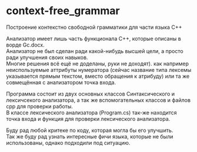 # context-free_grammar
Построение контекстно свободной грамматики для части языка C++

Анализатор имеет лишь часть функционала C++, которые описаны в ворде Gc.docx.   
Анализатор не был сделан ради какой-нибудь высшей цели, а просто ради улучшения своих навыков.  
Многие решения всё ещё не доделаны, руки не доходят). как например неиспользуемые аттрибуты нумератора (сейчас название типа лексемы указывается прямым текстом, вместо обращения к атрибуду) или та же совмещённая с анализатором точка входа.
   
Программа состоит из двух основных классов Синтаксического и лексичсекого анализатора, а так же вспомогательных классов и файлов cpp для проверки работы.   
В классе лексического анализатора (Program.cs) так-же находится точка входа и функция для проверки лексического анализатора.   
   
Буду рад любой критеке по коду, которая могла бы его улучшить.   
Так же буду рад узнать интересные фичи языка, которые не были использованы, однако подходили под ситуацию.
